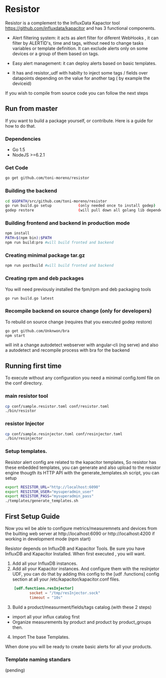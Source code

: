 # Resistor

Resistor is a complement to the InfluxData Kapactor tool https://github.com/influxdata/kapacitor  and has 3 functional components.

* Alert filtering system: it acts as alert filter for diferent WebHooks , it can filter by ALERTID's, time and tags, without need to change tasks variables or template definition. It can exclude alerts only on some devices or a group of them based on tags.

* Easy alert management: it can  deploy alerts based on basic templates.

* It has and resistor_udf with habilty to inject some tags / fields over datapoints depending on the value for another tag ( by example the deviceid)


If you wish to compile from source code you can follow the next steps

## Run from master
If you want to build a package yourself, or contribute. Here is a guide for how to do that.

### Dependencies

- Go 1.5
- NodeJS >=6.2.1

### Get Code

```bash
go get github.com/toni-moreno/resistor
```

### Building the backend


```bash
cd $GOPATH/src/github.com/toni-moreno/resistor
go run build.go setup            (only needed once to install godep)
godep restore                    (will pull down all golang lib dependencies in your current GOPATH)
```

### Building frontend and backend in production mode

```bash
npm install
PATH=$(npm bin):$PATH
npm run build:pro #will build fronted and backend
```
### Creating minimal package tar.gz

```bash
npm run postbuild #will build fronted and backend
```

### Creating rpm and deb packages
You  will need previously installed the fpm/rpm and deb packaging tools

```bash
go run build.go latest
```

### Recompile backend on source change (only for developers)

To rebuild on source change (requires that you executed godep restore)
```bash
go get github.com/Unknwon/bra
npm start
```
will init a change autodetect webserver with angular-cli (ng serve) and also a autodetect and recompile process with bra for the backend

## Running first time
To execute without any configuration you need a minimal config.toml file on the conf directory.

### main resistor tool

```bash
cp conf/sample.resistor.toml conf/resistor.toml
./bin/resistor
```

### resistor Injector
```bash
cp conf/sample.resinjector.toml conf/resinjector.toml
./bin/resinjector
```

### Setup templates.

Resistor alert config are related to the kapacitor templates, So resistor has these enbedded templates, you can generate and also upload to the resistor engine thougth its HTTP API with the generate_templates.sh script, you can setup   

```bash
export RESISTOR_URL="http://localhost:6090"
export RESISTOR_USER="mysuperadmin_user"
export RESISTOR_PASS="mysuperadmin_pass"
./templates/generate_templates.sh
```

## First Setup Guide 

Now you wil be able to configure metrics/measuremnets and devices from the builting web server at  http://localhost:6090 or http://localhost:4200 if working in development mode (npm start)


Resistor depends on InfluxDB and Kapacitor Tools. Be sure you have InfluxDB and Kapacitor Installed.
When first executed , you will want.

1. Add all your InfluxDB instances.
2. Add all your Kapacitor instances. And configure them with the resInjetor UDF, you can do that by adding this config to the [udf .functions] config section at all your /etc/kapacitor/kapacitor.conf files.
```toml
    [udf.functions.resInjector]
           socket = "/tmp/resInjector.sock"
           timeout = "10s"

```
3. Build a product/measurment/fields/tags catalog.(with these 2 steps)
* import all your influx catalog first
* Organize measurements by product and product by product_groups then.
4. Import The base Templates.

When done you will be ready to create basic alerts for all your products.

### Template naming standars

(pending)
